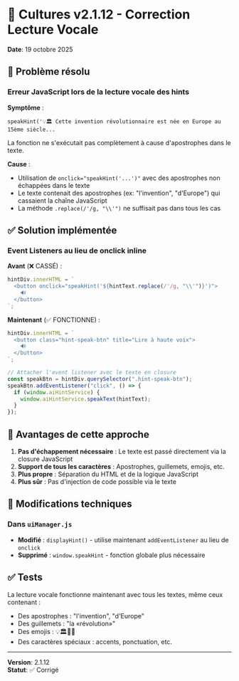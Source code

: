 # 🔧 Cultures v2.1.12 - Correction Lecture Vocale

**Date**: 19 octobre 2025

## 🐛 Problème résolu

### Erreur JavaScript lors de la lecture vocale des hints

**Symptôme** :

```
speakHint('💡🏛️ Cette invention révolutionnaire est née en Europe au 15ème siècle...
```

La fonction ne s'exécutait pas complètement à cause d'apostrophes dans le texte.

**Cause** :

- Utilisation de `onclick="speakHint('...')"` avec des apostrophes non échappées dans le texte
- Le texte contenait des apostrophes (ex: "l'invention", "d'Europe") qui cassaient la chaîne JavaScript
- La méthode `.replace(/'/g, "\\'")` ne suffisait pas dans tous les cas

## ✅ Solution implémentée

### Event Listeners au lieu de onclick inline

**Avant** (❌ CASSÉ) :

```javascript
hintDiv.innerHTML = `
  <button onclick="speakHint('${hintText.replace(/'/g, "\\'")}')">
    🔊
  </button>
`;
```

**Maintenant** (✅ FONCTIONNE) :

```javascript
hintDiv.innerHTML = `
  <button class="hint-speak-btn" title="Lire à haute voix">
    🔊
  </button>
`;

// Attacher l'event listener avec le texte en closure
const speakBtn = hintDiv.querySelector(".hint-speak-btn");
speakBtn.addEventListener("click", () => {
  if (window.aiHintService) {
    window.aiHintService.speakText(hintText);
  }
});
```

## 🎯 Avantages de cette approche

1. **Pas d'échappement nécessaire** : Le texte est passé directement via la closure JavaScript
2. **Support de tous les caractères** : Apostrophes, guillemets, emojis, etc.
3. **Plus propre** : Séparation du HTML et de la logique JavaScript
4. **Plus sûr** : Pas d'injection de code possible via le texte

## 🔧 Modifications techniques

### Dans `uiManager.js`

- **Modifié** : `displayHint()` - utilise maintenant `addEventListener` au lieu de `onclick`
- **Supprimé** : `window.speakHint` - fonction globale plus nécessaire

## ✅ Tests

La lecture vocale fonctionne maintenant avec tous les textes, même ceux contenant :

- Des apostrophes : "l'invention", "d'Europe"
- Des guillemets : "la «révolution»"
- Des emojis : 💡🏛️📜✨
- Des caractères spéciaux : accents, ponctuation, etc.

---

**Version**: 2.1.12  
**Statut**: ✅ Corrigé
